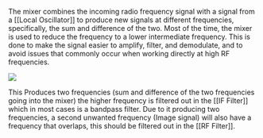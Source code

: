 The mixer combines the incoming radio frequency signal with a signal from a [[Local Oscillator]] to produce new signals at different frequencies, specifically, the sum and difference of the two. Most of the time, the mixer is used to reduce the frequency to a lower intermediate frequency. This is done to make the signal easier to amplify, filter, and demodulate, and to avoid issues that commonly occur when working directly at high RF frequencies.

**![](https://lh7-rt.googleusercontent.com/docsz/AD_4nXeGAa-7JZWxdCeUEewFQcTSc059dB73Q-zOUzxMWG6vxaKVlqcSGK3nsaedB7BZxKk2tEvxeUe28KI5rbtkkNfBW2T-sn50dFFAK1FDjtvdFpRmaPhvS5d3znbEVhPEN9JB_3cuJA?key=G_9rsNHn_1fGu5XtvZSPkbk4)**

This Produces two frequencies (sum and difference of the two frequencies going into the mixer) the higher frequency is filtered out in the [[IF Filter]] which in most cases is a bandpass filter. Due to it producing two frequencies, a second unwanted frequency (Image signal) will also have a frequency that overlaps, this should be filtered out in the [[RF Filter]].